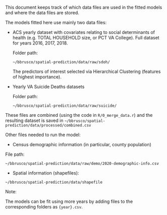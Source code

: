 This document keeps track of which data files are used in the fitted models and where the data files are stored.

The models fitted here use mainly two data files:

* ACS yearly dataset with covariates relating to social determinants of health (e.g. TOTAL HOUSEHOLD size, or PCT VA College).
  Full dataset for years 2016, 2017, 2018.
  
  Folder path:
  
  ```
  ~/bbrusco/spatial-prediction/data/raw/sdoh/
  ```
  
  The predictors of interest selected via Hierarchical Clustering (features of highest importance).
  
* Yearly VA Suicide Deaths datasets

  Folder path:
  
  ```
  ~/bbrusco/spatial-prediction/data/raw/suicide/
  ```
  
These files are combined (using the code in `R/0_merge_data.r`) and the resulting dataset is saved in `~/bbrusco/spatial-prediction/data/processed/combined.csv`

  
Other files needed to run the model:

  
 * Census demographic information (in particular, county population) 
 
  File path:
  
  ```
  ~/bbrusco/spatial-prediction/data/raw/demo/2020-demographic-info.csv
  ```
  
 * Spatial information (shapefiles):

  ```
  ~/bbrusco/spatial-prediction/data/shapefile
  ```


Note:

The models can be fit using more years by adding files to the corresponding folders as `{year}.csv`.

  





